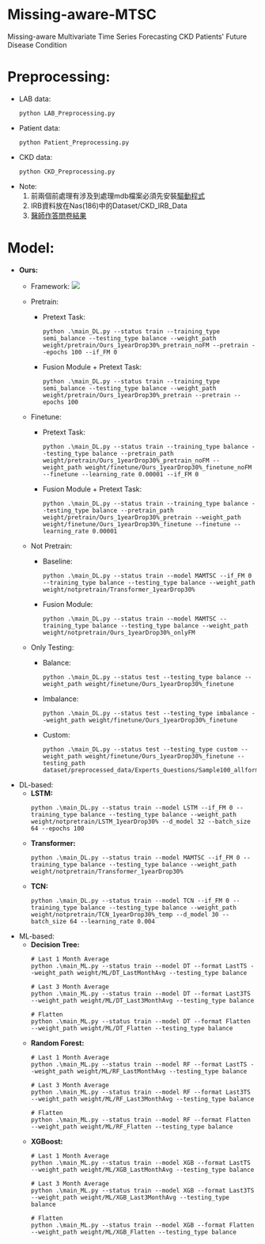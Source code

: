 # Missing-aware-MTSC
Missing-aware Multivariate Time Series Forecasting CKD Patients' Future Disease Condition
# Preprocessing:
- LAB data:
    ```
    python LAB_Preprocessing.py
    ```
- Patient data:
    ```
    python Patient_Preprocessing.py
    ```
- CKD data:
    ```
    python CKD_Preprocessing.py 
    ```
- Note:
  1. 前兩個前處理有涉及到處理mdb檔案必須先安裝[驅動程式](https://www.microsoft.com/en-us/download/details.aspx?id=54920)
  2. IRB資料放在Nas(186)中的Dataset/CKD_IRB_Data
  3. [醫師作答問卷結果](https://drive.google.com/drive/folders/1-_cdz3oXnGPPlMc9417JMU6RdArAR4e9?usp=sharing)
# Model:
- **Ours:** 
    - Framework:
        ![](https://hackmd.io/_uploads/rJspdLy23.png)

    - Pretrain:
        - Pretext Task:
            ```
            python .\main_DL.py --status train --training_type semi_balance --testing_type balance --weight_path weight/pretrain/Ours_1yearDrop30%_pretrain_noFM --pretrain --epochs 100 --if_FM 0
            ```
        - Fusion Module + Pretext Task:
            ```
            python .\main_DL.py --status train --training_type semi_balance --testing_type balance --weight_path weight/pretrain/Ours_1yearDrop30%_pretrain --pretrain --epochs 100
            ```
    - Finetune:
        - Pretext Task:
            ```
            python .\main_DL.py --status train --training_type balance --testing_type balance --pretrain_path weight/pretrain/Ours_1yearDrop30%_pretrain_noFM --weight_path weight/finetune/Ours_1yearDrop30%_finetune_noFM --finetune --learning_rate 0.00001 --if_FM 0
            ```
        - Fusion Module + Pretext Task:
            ```
            python .\main_DL.py --status train --training_type balance --testing_type balance --pretrain_path weight/pretrain/Ours_1yearDrop30%_pretrain --weight_path weight/finetune/Ours_1yearDrop30%_finetune --finetune --learning_rate 0.00001
            ```

    - Not Pretrain:
        - Baseline:
            ```
            python .\main_DL.py --status train --model MAMTSC --if_FM 0 --training_type balance --testing_type balance --weight_path weight/notpretrain/Transformer_1yearDrop30%
            ```
        - Fusion Module:
            ```
            python .\main_DL.py --status train --model MAMTSC --training_type balance --testing_type balance --weight_path weight/notpretrain/Ours_1yearDrop30%_onlyFM
            ```
    - Only Testing:
        - Balance:
            ```
            python .\main_DL.py --status test --testing_type balance --weight_path weight/finetune/Ours_1yearDrop30%_finetune
            ```
        - Imbalance:
            ```
            python .\main_DL.py --status test --testing_type imbalance --weight_path weight/finetune/Ours_1yearDrop30%_finetune
            ```
        - Custom:
            ```
            python .\main_DL.py --status test --testing_type custom --weight_path weight/finetune/Ours_1yearDrop30%_finetune --testing_path dataset/preprocessed_data/Experts_Questions/Sample100_allform
            ```
- DL-based:
    - **LSTM:**
        ```
        python .\main_DL.py --status train --model LSTM --if_FM 0 --training_type balance --testing_type balance --weight_path weight/notpretrain/LSTM_1yearDrop30% --d_model 32 --batch_size 64 --epochs 100
        ```
    - **Transformer:**
        ```
        python .\main_DL.py --status train --model MAMTSC --if_FM 0 --training_type balance --testing_type balance --weight_path weight/notpretrain/Transformer_1yearDrop30%
        ```
    - **TCN:**
        ```
        python .\main_DL.py --status train --model TCN --if_FM 0 --training_type balance --testing_type balance --weight_path weight/notpretrain/TCN_1yearDrop30%_temp --d_model 30 --batch_size 64 --learning_rate 0.004
        ```
- ML-based:
    - **Decision Tree:**
        ```
        # Last 1 Month Average
        python .\main_ML.py --status train --model DT --format LastTS --weight_path weight/ML/DT_LastMonthAvg --testing_type balance

        # Last 3 Month Average
        python .\main_ML.py --status train --model DT --format Last3TS --weight_path weight/ML/DT_Last3MonthAvg --testing_type balance

        # Flatten
        python .\main_ML.py --status train --model DT --format Flatten --weight_path weight/ML/DT_Flatten --testing_type balance
        ```
    - **Random Forest:**
        ```
        # Last 1 Month Average
        python .\main_ML.py --status train --model RF --format LastTS --weight_path weight/ML/RF_LastMonthAvg --testing_type balance

        # Last 3 Month Average
        python .\main_ML.py --status train --model RF --format Last3TS --weight_path weight/ML/RF_Last3MonthAvg --testing_type balance

        # Flatten
        python .\main_ML.py --status train --model RF --format Flatten --weight_path weight/ML/RF_Flatten --testing_type balance
        ```
    - **XGBoost:**
        ```
        # Last 1 Month Average
        python .\main_ML.py --status train --model XGB --format LastTS --weight_path weight/ML/XGB_LastMonthAvg --testing_type balance

        # Last 3 Month Average
        python .\main_ML.py --status train --model XGB --format Last3TS --weight_path weight/ML/XGB_Last3MonthAvg --testing_type balance

        # Flatten
        python .\main_ML.py --status train --model XGB --format Flatten --weight_path weight/ML/XGB_Flatten --testing_type balance
        ```
